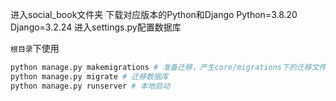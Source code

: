 进入social_book文件夹
下载对应版本的Python和Django
Python=3.8.20
Django=3.2.24
进入settings.py配置数据库

`根目录`下使用
```py
python manage.py makemigrations # 准备迁移，产生core/migrations下的迁移文件
python manage.py migrate # 迁移数据库
python manage.py runserver # 本地启动
```
